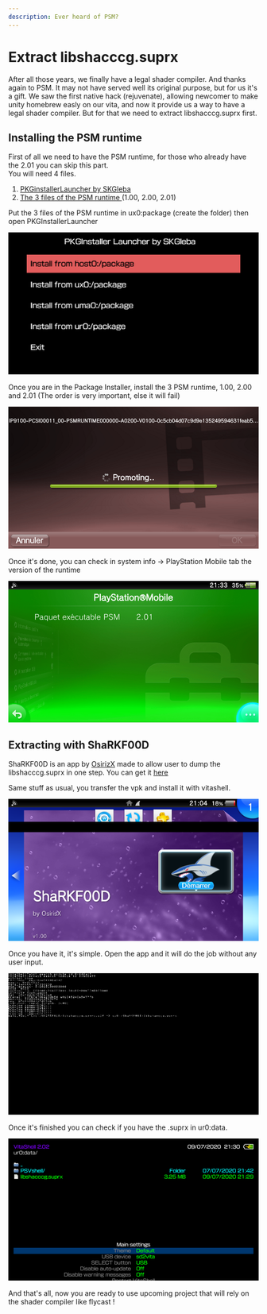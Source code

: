 ```yaml
---
description: Ever heard of PSM?
---
```


# Extract libshacccg.suprx

After all those years, we finally have a legal shader compiler. And thanks again to PSM. It may not have served well its original purpose, but for us it's a gift. We saw the first native hack \(rejuvenate\), allowing newcomer to make unity homebrew easly on our vita, and now it provide us a way to have a legal shader compiler. But for that we need to extract libshacccg.suprx first.

## Installing the PSM runtime

First of all we need to have the PSM runtime, for those who already have the 2.01 you can skip this part.  
You will need 4 files.  
  


1. [PKGinstallerLauncher by SKGleba](https://vitadb.rinnegatamante.it/#/info/381)
2. [The 3 files of the PSM runtime ](http://psm.cbps.xyz/devtools.php?type=psm-runtime)\(1.00, 2.00, 2.01\) 

Put the 3 files of the PSM runtime in ux0:package \(create the folder\) then open PKGInstallerLauncher

![I suppose you know what option you shoud chose right?](../.gitbook/assets/2020-07-09-210117.png)

Once you are in the Package Installer, install the 3 PSM runtime, 1.00, 2.00 and 2.01 \(The order is very important, else it will fail\)  


![Ever wondered why is there a cinema film in the background? Me too ](../.gitbook/assets/2020-07-09-210600.png)

Once it's done, you can check in system info -&gt; PlayStation Mobile tab the version of the runtime

![I hope you didn&apos;t sleep during french classe](../.gitbook/assets/2020-07-09-213320.png)



## Extracting with ShaRKF00D

ShaRKF00D is an app by [OsirizX](https://github.com/OsirizX/ShaRKF00D) made to allow user to dump the libshacccg.suprx in one step. You can get it [here](https://github.com/OsirizX/ShaRKF00D/releases/download/1.3/ShaRKF00D.vpk)

Same stuff as usual, you transfer the vpk and install it with vitashell.

![Don&apos;t worry, this one doesn&apos;t bite. Well he might ate a little part of my screen but it&apos;s cool](../.gitbook/assets/2020-07-09-210409.png)

Once you have it, it's simple. Open the app and it will do the job without any user input. 

![Hackerman!](../.gitbook/assets/2020-07-09-212912.png)

Once it's finished you can check if you have the .suprx in ur0:data.

![](../.gitbook/assets/2020-07-09-213049.png)

  
And that's all, now you are ready to use upcoming project that will rely on the shader compiler like flycast !

